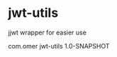 # jwt-utils
jjwt wrapper for easier use

<dependency>
  <groupId>com.omer</groupId>
  <artifactId>jwt-utils</artifactId>
  <version>1.0-SNAPSHOT</version>
</dependency>
